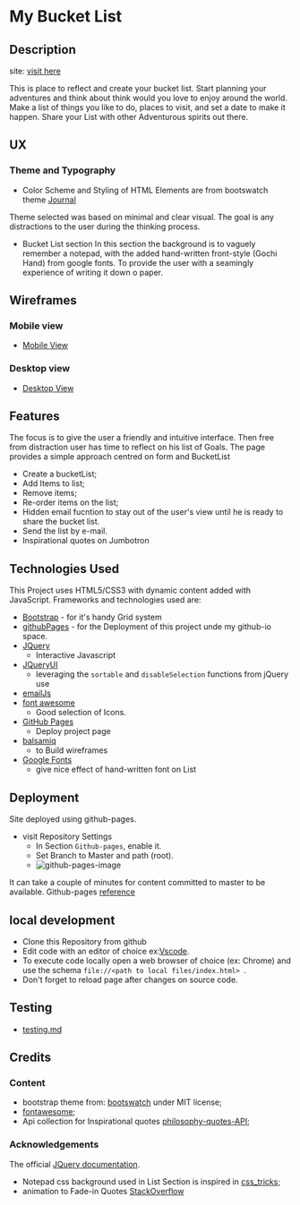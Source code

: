 # My Bucket List


## Description

site: [visit here](https://diogo-pessoa.github.io/MyBucketList/index.html)

This is place to reflect and create your bucket list. Start planning your adventures and think about think would you love to enjoy around the world. Make a list of things you like to do,  places to visit, and set a date to make it happen. Share your List with other Adventurous spirits out there. 

## UX

### Theme and Typography

- Color Scheme and Styling of HTML Elements are from bootswatch theme [Journal](https://bootswatch.com/journal/)
  
Theme selected was based on minimal and clear visual. The goal is any distractions to the user during the thinking process. 

- Bucket List section
In this section the background is to vaguely remember a notepad, with the added hand-written front-style (Gochi Hand) from google fonts. To provide the user with a seamingly experience of writing it down o paper.
## Wireframes

### Mobile view

- [Mobile View](https://github.com/diogo-pessoa/MyBucketList/blob/master/readmeImageContent/Mobile_view.png)

### Desktop view

- [Desktop View](https://github.com/diogo-pessoa/MyBucketList/blob/master/readmeImageContent/Desktop_Version.png)

## Features

The focus is to give the user a friendly and intuitive interface. Then free from distraction user has time to reflect on his list of Goals.
The page provides a simple approach centred on form and BucketList

- Create a bucketList;
- Add Items to list;
- Remove items;
- Re-order items on the list;
- Hidden email fucntion to stay out of the user's view until he is ready to share the bucket list. 
- Send the list by e-mail.
- Inspirational quotes on Jumbotron




## Technologies Used

This Project uses HTML5/CSS3 with dynamic content added with JavaScript. Frameworks and technologies used are:
- [Bootstrap](https://getbootstrap.com/) - for it's handy Grid system 
- [githubPages](https://pages.github.com/) - for the Deployment of this project unde my github-io space.
- [JQuery](https://jquery.com/) 
  - Interactive Javascript
- [JQueryUI](https://learn.jquery.com/jquery-ui/) 
  - leveraging the `sortable` and `disableSelection` functions from jQuery use 
- [emailJs](https://www.emailjs.com/)
- [font awesome](https://fontawesome.com/) 
  - Good selection of Icons.
- [GitHub Pages](https://pages.github.com/) 
    - Deploy project page
- [balsamiq](https://balsamiq.com/)
    - to Build wireframes
- [Google Fonts](https://fonts.google.com/) 
  - give nice effect of hand-written font on List  

## Deployment

Site deployed using github-pages. 
- visit Repository Settings
  - In Section `Github-pages`, enable it.
  - Set Branch to Master and path (root).
  - ![github-pages-image](https://github.com/diogo-pessoa/MyBucketList/blob/master/readmeImageContent/MybucketList-GH-pages.png)

It can take a couple of minutes for content committed to master to be available.
Github-pages [reference](https://pages.github.com/)

## local development 
- Clone this Repository from github
- Edit code with an editor of choice  ex:[Vscode](https://code.visualstudio.com/). 
- To execute code locally open a web browser of choice (ex: Chrome) and use the schema `file://<path to local files/index.html> `.
- Don't forget to reload page after changes on source code.
 
## Testing

- [testing.md](https://github.com/diogo-pessoa/MyBucketList/blob/master/TESTING.md)

## Credits

### Content

- bootstrap theme from: [bootswatch](https://bootswatch.com/journal/) under MIT license;
- [fontawesome](https://fontawesome.com/);
- Api collection for Inspirational quotes [philosophy-quotes-API](https://github.com/KaranDahiya/philosophy-quotes-API);

### Acknowledgements

The official [JQuery documentation](https://api.jquery.com/).
- Notepad css background used in List Section is inspired in [css_tricks](https://css-tricks.com/how-to-create-a-notebook-design-with-css/);
- animation to Fade-in Quotes [StackOverflow](https://stackoverflow.com/questions/5248721/jquery-replacewith-fade-animate)
 